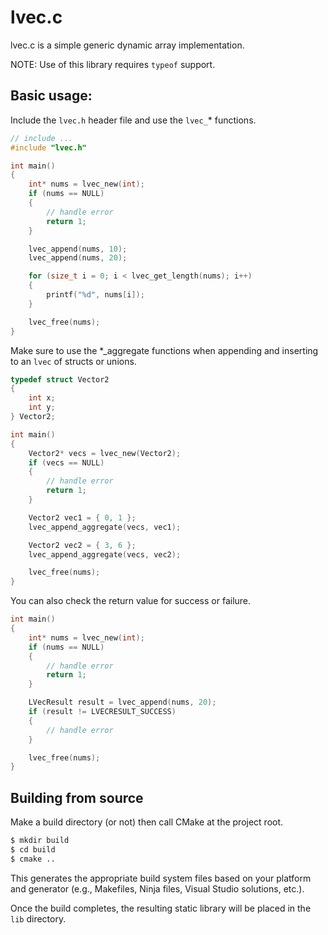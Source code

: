 # lvec.c
lvec.c is a simple  generic dynamic array implementation.

NOTE: Use of this library requires `typeof` support.

## Basic usage:

Include the `lvec.h` header file and use the `lvec_`* functions.

```c
// include ...
#include "lvec.h"

int main()
{
    int* nums = lvec_new(int);
    if (nums == NULL)
    {
        // handle error
        return 1;
    }

    lvec_append(nums, 10);
    lvec_append(nums, 20);

    for (size_t i = 0; i < lvec_get_length(nums); i++)
    {
        printf("%d", nums[i]);
    }

    lvec_free(nums);
}
```

Make sure to use the *_aggregate functions when appending and inserting to an `lvec` of structs or unions.

```c
typedef struct Vector2
{
    int x;
    int y;
} Vector2;

int main()
{
    Vector2* vecs = lvec_new(Vector2);
    if (vecs == NULL)
    {
        // handle error
        return 1;
    }

    Vector2 vec1 = { 0, 1 };
    lvec_append_aggregate(vecs, vec1);

    Vector2 vec2 = { 3, 6 };
    lvec_append_aggregate(vecs, vec2);

    lvec_free(nums);
}
```

You can also check the return value for success or failure.

```c
int main()
{
    int* nums = lvec_new(int);
    if (nums == NULL)
    {
        // handle error
        return 1;
    }

    LVecResult result = lvec_append(nums, 20);
    if (result != LVECRESULT_SUCCESS)
    {
        // handle error
    }

    lvec_free(nums);
}
```

## Building from source
Make a build directory (or not) then call CMake at the project root.

```bash
$ mkdir build
$ cd build
$ cmake ..
```

This generates the appropriate build system files based on your platform and generator (e.g., Makefiles, Ninja files, Visual Studio solutions, etc.).

Once the build completes, the resulting static library will be placed in the `lib` directory.
